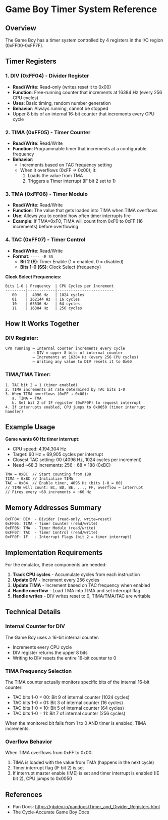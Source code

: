 # Game Boy Timer System Reference

## Overview
The Game Boy has a timer system controlled by 4 registers in the I/O region (0xFF00-0xFF7F).

## Timer Registers

### 1. DIV (0xFF04) - Divider Register
- **Read/Write**: Read-only (writes reset it to 0x00)
- **Function**: Free-running counter that increments at 16384 Hz (every 256 CPU cycles)
- **Uses**: Basic timing, random number generation
- **Behavior**: Always running, cannot be stopped
- Upper 8 bits of an internal 16-bit counter that increments every CPU cycle

### 2. TIMA (0xFF05) - Timer Counter
- **Read/Write**: Read/Write
- **Function**: Programmable timer that increments at a configurable frequency
- **Behavior**:
  - Increments based on TAC frequency setting
  - When it overflows (0xFF → 0x00), it:
    1. Loads the value from TMA
    2. Triggers a Timer interrupt (IF bit 2 set to 1)

### 3. TMA (0xFF06) - Timer Modulo
- **Read/Write**: Read/Write
- **Function**: The value that gets loaded into TIMA when TIMA overflows
- **Use**: Allows you to control how often timer interrupts fire
- **Example**: If TMA=0xF0, TIMA will count from 0xF0 to 0xFF (16 increments) before overflowing

### 4. TAC (0xFF07) - Timer Control
- **Read/Write**: Read/Write
- **Format**: `---- -E SS`
  - **Bit 2 (E)**: Timer Enable (1 = enabled, 0 = disabled)
  - **Bits 1-0 (SS)**: Clock Select (frequency)

**Clock Select Frequencies:**
```
Bits 1-0 | Frequency  | CPU Cycles per Increment
---------|------------|-------------------------
   00    |  4096 Hz   | 1024 cycles
   01    | 262144 Hz  | 16 cycles
   10    | 65536 Hz   | 64 cycles
   11    | 16384 Hz   | 256 cycles
```

## How It Works Together

### DIV Register:
```
CPU running → Internal counter increments every cycle
            → DIV = upper 8 bits of internal counter
            → Increments at 16384 Hz (every 256 CPU cycles)
            → Writing any value to DIV resets it to 0x00
```

### TIMA/TMA Timer:
```
1. TAC bit 2 = 1 (timer enabled)
2. TIMA increments at rate determined by TAC bits 1-0
3. When TIMA overflows (0xFF → 0x00):
   a. TIMA ← TMA
   b. Set bit 2 of IF register (0xFF0F) to request interrupt
4. If interrupts enabled, CPU jumps to 0x0050 (timer interrupt handler)
```

## Example Usage

**Game wants 60 Hz timer interrupt:**
- CPU speed: 4,194,304 Hz
- Target: 60 Hz = 69,905 cycles per interrupt
- Closest TAC setting: 00 (4096 Hz, 1024 cycles per increment)
- Need ~68.3 increments: 256 - 68 = 188 (0xBC)

```
TMA ← 0xBC  // Start counting from 188
TIMA ← 0xBC // Initialize TIMA
TAC ← 0x04  // Enable timer, 4096 Hz (bits 1-0 = 00)
// TIMA will count: BC, BD, BE, ..., FF, overflow → interrupt
// Fires every ~68 increments = ~60 Hz
```

## Memory Addresses Summary

```
0xFF04: DIV  - Divider (read-only, write=reset)
0xFF05: TIMA - Timer Counter (read/write)
0xFF06: TMA  - Timer Modulo (read/write)
0xFF07: TAC  - Timer Control (read/write)
0xFF0F: IF   - Interrupt Flags (bit 2 = timer interrupt)
```

## Implementation Requirements

For the emulator, these components are needed:
1. **Track CPU cycles** - Accumulate cycles from each instruction
2. **Update DIV** - Increment every 256 cycles
3. **Update TIMA** - Increment based on TAC frequency when enabled
4. **Handle overflow** - Load TMA into TIMA and set interrupt flag
5. **Handle writes** - DIV writes reset to 0, TIMA/TMA/TAC are writable

## Technical Details

### Internal Counter for DIV
The Game Boy uses a 16-bit internal counter:
- Increments every CPU cycle
- DIV register returns the upper 8 bits
- Writing to DIV resets the entire 16-bit counter to 0

### TIMA Frequency Selection
The TIMA counter actually monitors specific bits of the internal 16-bit counter:
- TAC bits 1-0 = 00: Bit 9 of internal counter (1024 cycles)
- TAC bits 1-0 = 01: Bit 3 of internal counter (16 cycles)
- TAC bits 1-0 = 10: Bit 5 of internal counter (64 cycles)
- TAC bits 1-0 = 11: Bit 7 of internal counter (256 cycles)

When the monitored bit falls from 1 to 0 AND timer is enabled, TIMA increments.

### Overflow Behavior
When TIMA overflows from 0xFF to 0x00:
1. TIMA is loaded with the value from TMA (happens in the next cycle)
2. Timer interrupt flag (IF bit 2) is set
3. If interrupt master enable (IME) is set and timer interrupt is enabled (IE bit 2), CPU jumps to 0x0050

## References
- Pan Docs: https://gbdev.io/pandocs/Timer_and_Divider_Registers.html
- The Cycle-Accurate Game Boy Docs